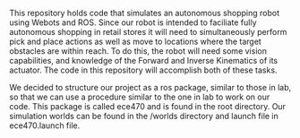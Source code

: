 This repository holds code that simulates an autonomous shopping robot using Webots and ROS.  Since our robot is intended to faciliate fully autonomous shopping in retail stores it will need to simultaneously perform pick and place actions as well as move to locations where the target obstacles are within reach.  To do this, the robot will need some vision capabilities, and knowledge of the Forward and Inverse Kinematics of its actuator.  The code in this repository will accomplish both of these tasks.

We decided to structure our project as a ros package, similar to those in lab, so that we can use a procedure similar to the one in lab to work on our code.  This package is called ece470 and is found in the root directory.  Our simulation worlds can be found in the /worlds directory and launch file in ece470.launch file.  
